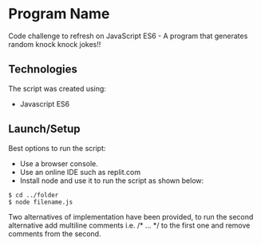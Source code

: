 # Program Name

Code challenge to refresh on JavaScript ES6 - A program that generates random knock knock jokes!!

## Technologies
The script was created using:
* Javascript ES6

## Launch/Setup 
Best options to run the script:
* Use a browser console.
* Use an online IDE such as replit.com
* Install node and use it to run the script as shown below:

```
$ cd ../folder
$ node filename.js
```

Two alternatives of implementation have been provided, to run the second alternative add multiline comments i.e. /* ... */ to the first one and remove comments from the second.